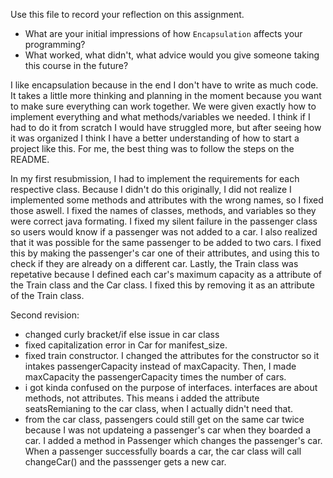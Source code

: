 Use this file to record your reflection on this assignment.

- What are your initial impressions of how `Encapsulation` affects your programming?
- What worked, what didn't, what advice would you give someone taking this course in the future?


I like encapsulation because in the end I don't have to write as much code. It takes a little more thinking and planning in the moment because you want to make sure everything can work together. We were given exactly how to implement everything and what methods/variables we needed. I think if I had to do it from scratch I would have struggled more, but after seeing how it was organized I think I have a better understanding of how to start a project like this. For me, the best thing was to follow the steps on the README. 

In my first resubmission, I had to implement the requirements for each respective class. Because I didn't do this originally, I did not realize I implemented some methods and attributes with the wrong names, so I fixed those aswell. I fixed the names of classes, methods, and variables so they were correct java formating. I fixed my silent failure in the passenger class so users would know if a passenger was not added to a car. I also realized that it was possible for the same passenger to be added to two cars. I fixed this by making the passenger's car one of their attributes, and using this to check if they are already on a different car. Lastly, the Train class was repetative because I defined each car's maximum capacity as a attribute of the Train class and the Car class. I fixed this by removing it as an attribute of the Train class. 

Second revision:
- changed curly bracket/if else issue in car class
- fixed capitalization error in Car for manifest_size. 
- fixed train constructor. I changed the attributes for the constructor so it intakes passengerCapacity instead of maxCapacity. Then, I made maxCapacity the passengerCapacity times the number of cars. 
- i got kinda confused on the purpose of interfaces. interfaces are about methods, not attributes. This means i added the attribute seatsRemianing to the car class, when I actually didn't need that. 
- from the car class, passengers could still get on the same car twice because I was not updateing a passenger's car when they boarded a car. I added a method in Passenger which changes the passenger's car. When a passenger successfully boards a car, the car class will call changeCar() and the passsenger gets a new car. 